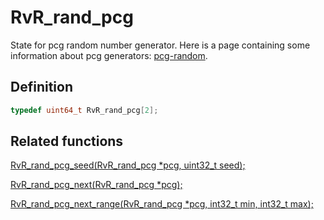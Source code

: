 # RvR_rand_pcg

State for pcg random number generator. Here is a page containing some information about pcg generators: [pcg-random](https://www.pcg-random.org/).

## Definition

```c
typedef uint64_t RvR_rand_pcg[2];
```

## Related functions

[RvR_rand_pcg_seed(RvR_rand_pcg *pcg, uint32_t seed);](/rvr/rvr/rand_pcg_seed)

[RvR_rand_pcg_next(RvR_rand_pcg *pcg);](/rvr/rvr/rand_pcg_next)

[RvR_rand_pcg_next_range(RvR_rand_pcg *pcg, int32_t min, int32_t max);](/rvr/rvr/rand_pcg_next_range)
